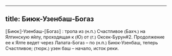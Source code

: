 
---
title: Биюк-Узенбаш-Богаз
---
⟦Биюк⟧-Узенбаш-⟦Богаз⟧
: тропа из ⦅н.п.⦆ Счастливое ⦅Бахч.⦆ на Ялтинскую яйлу, проходящая к ⦅Ю⦆ от ⦅г.⦆ Оксек-Бурун#2. Продолжение ее к Ялте ведет через Лапата-Богаз – по ⦅н.п.⦆ Биюк-Узенбаш, теперь Счастливое; ⦅тюрк.⦆ узен баш – начало, исток реки.
